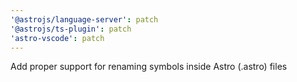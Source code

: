 ```yaml
---
'@astrojs/language-server': patch
'@astrojs/ts-plugin': patch
'astro-vscode': patch
---
```


Add proper support for renaming symbols inside Astro (.astro) files
